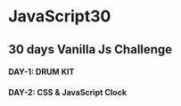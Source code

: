 # JavaScript30
## 30 days Vanilla Js Challenge

#### DAY-1: DRUM KIT
#### DAY-2: CSS & JavaScript Clock
